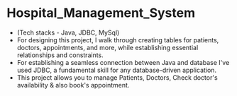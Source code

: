 # Hospital_Management_System
- (Tech stacks - Java, JDBC, MySql)
- For designing this project, I walk through creating tables for patients, doctors, appointments, and more, while establishing essential relationships and constraints.
- For establishing a seamless connection between Java and database I've used JDBC, a fundamental skill for any database-driven application.
- This project allows you to manage Patients, Doctors, Check doctor's availability & also book's appointment.
